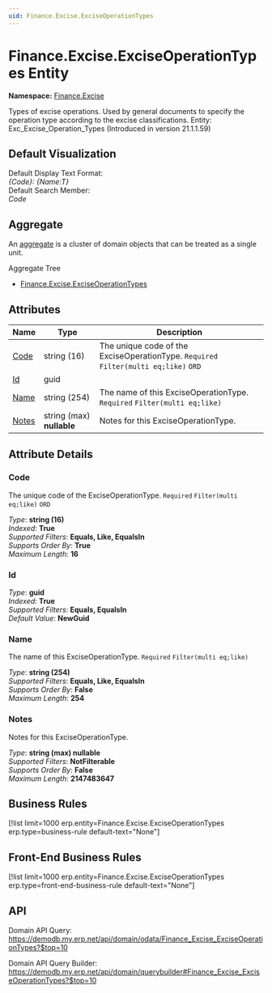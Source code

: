 ```yaml
---
uid: Finance.Excise.ExciseOperationTypes
---
```

# Finance.Excise.ExciseOperationTypes Entity

**Namespace:** [Finance.Excise](Finance.Excise.md)  

Types of excise operations. Used by general documents to specify the operation type according to the excise classifications. Entity: Exc_Excise_Operation_Types (Introduced in version 21.1.1.59)

## Default Visualization
Default Display Text Format:  
_{Code}: {Name:T}_  
Default Search Member:  
_Code_  

## Aggregate
An [aggregate](https://docs.erp.net/tech/advanced/concepts/aggregates.html) is a cluster of domain objects that can be treated as a single unit.  

Aggregate Tree  
* [Finance.Excise.ExciseOperationTypes](Finance.Excise.ExciseOperationTypes.md)  

## Attributes

| Name | Type | Description |
| ---- | ---- | --- |
| [Code](Finance.Excise.ExciseOperationTypes.md#code) | string (16) | The unique code of the ExciseOperationType. `Required` `Filter(multi eq;like)` `ORD` 
| [Id](Finance.Excise.ExciseOperationTypes.md#id) | guid |  
| [Name](Finance.Excise.ExciseOperationTypes.md#name) | string (254) | The name of this ExciseOperationType. `Required` `Filter(multi eq;like)` 
| [Notes](Finance.Excise.ExciseOperationTypes.md#notes) | string (max) __nullable__ | Notes for this ExciseOperationType. 


## Attribute Details

### Code

The unique code of the ExciseOperationType. `Required` `Filter(multi eq;like)` `ORD`

_Type_: **string (16)**  
_Indexed_: **True**  
_Supported Filters_: **Equals, Like, EqualsIn**  
_Supports Order By_: **True**  
_Maximum Length_: **16**  

### Id

_Type_: **guid**  
_Indexed_: **True**  
_Supported Filters_: **Equals, EqualsIn**  
_Default Value_: **NewGuid**  

### Name

The name of this ExciseOperationType. `Required` `Filter(multi eq;like)`

_Type_: **string (254)**  
_Supported Filters_: **Equals, Like, EqualsIn**  
_Supports Order By_: **False**  
_Maximum Length_: **254**  

### Notes

Notes for this ExciseOperationType.

_Type_: **string (max) __nullable__**  
_Supported Filters_: **NotFilterable**  
_Supports Order By_: **False**  
_Maximum Length_: **2147483647**  



## Business Rules

[!list limit=1000 erp.entity=Finance.Excise.ExciseOperationTypes erp.type=business-rule default-text="None"]

## Front-End Business Rules

[!list limit=1000 erp.entity=Finance.Excise.ExciseOperationTypes erp.type=front-end-business-rule default-text="None"]

## API

Domain API Query:
<https://demodb.my.erp.net/api/domain/odata/Finance_Excise_ExciseOperationTypes?$top=10>

Domain API Query Builder:
<https://demodb.my.erp.net/api/domain/querybuilder#Finance_Excise_ExciseOperationTypes?$top=10>

